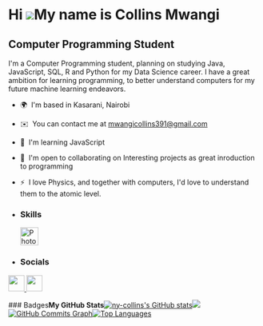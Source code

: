 Hi ![](https://user-images.githubusercontent.com/18350557/176309783-0785949b-9127-417c-8b55-ab5a4333674e.gif)My name is Collins Mwangi
======================================================================================================================================

Computer Programming Student
----------------------------

I'm a Computer Programming student, planning on studying Java, JavaScript, SQL, R and Python for my Data Science career. I have a great ambition for learning programming, to better understand computers for my future machine learning endeavors.

*   🌍  I'm based in Kasarani, Nairobi
*   ✉️  You can contact me at [mwangicollins391@gmail.com](mailto:mwangicollins391@gmail.com)
*   🧠  I'm learning JavaScript
*   🤝  I'm open to collaborating on Interesting projects as great inroduction to programming
*   ⚡  I love Physics, and together with computers, I'd love to understand them to the atomic level.
*   ### Skills 
    <p align="left">
    <a href="https://www.adobe.com/uk/products/photoshop.html" target="_blank" rel="noreferrer"><img src="https://raw.githubusercontent.com/danielcranney/readme-generator/main/public/icons/skills/photoshop-colored.svg" width="36" height="36" alt="Photoshop" /></a> </p>

*    ### Socials
                  
  <p align="left">
    <a href="https://www.github.com/ny-collins" target="_blank" rel="noreferrer">
                    <picture>
                    <source media="(prefers-color-scheme: dark)" srcset="https://raw.githubusercontent.com/danielcranney/readme-generator/main/public/icons/socials/github-dark.svg" />
                    <source media="(prefers-color-scheme: light)" srcset="https://raw.githubusercontent.com/danielcranney/readme-generator/main/public/icons/socials/github.svg" />
                    <img src="https://raw.githubusercontent.com/danielcranney/readme-generator/main/public/icons/socials/github.svg" width="32" height="32" />
                      
 </picture>
                    </a>
                      <a href="http://www.instagram.com/ny_col_.lynx" target="_blank" rel="noreferrer">
                    <picture>
                    <source media="(prefers-color-scheme: dark)" srcset="https://raw.githubusercontent.com/danielcranney/readme-generator/main/public/icons/socials/instagram-dark.svg" />
                    <source media="(prefers-color-scheme: light)" srcset="https://raw.githubusercontent.com/danielcranney/readme-generator/main/public/icons/socials/instagram.svg" />
                    <img src="https://raw.githubusercontent.com/danielcranney/readme-generator/main/public/icons/socials/instagram.svg" width="32" height="32" />
                      
  </picture>
                    </a></p>### Badges<b>My GitHub Stats</b><a
                      href="http://www.github.com/ny-collins"><img src="https://github-readme-stats.vercel.app/api?username=ny-collins&show_icons=true&hide=&count_private=true&title_color=0891b2&text_color=ffffff&icon_color=0891b2&bg_color=1c1917&hide_border=true&show_icons=true" alt="ny-collins's GitHub stats" /></a><a
                      href="http://www.github.com/ny-collins"><img
                  src="https://github-readme-streak-stats.herokuapp.com/?user=ny-collins&stroke=ffffff&background=1c1917&ring=0891b2&fire=0891b2&currStreakNum=ffffff&currStreakLabel=0891b2&sideNums=ffffff&sideLabels=ffffff&dates=ffffff&hide_border=true" /></a><a
                                                                                                                                                                                                                                                                href="http://www.github.com/ny-collins"><img src="https://github-readme-activity-graph.cyclic.app/graph?username=ny-collins&bg_color=1c1917&color=ffffff&line=0891b2&point=ffffff&area_color=1c1917&area=true&hide_border=true&custom_title=GitHub%20Commits%20Graph" alt="GitHub Commits Graph" /></a><a href="https://github.com/ny-collins" align="left"><img src="https://github-readme-stats.vercel.app/api/top-langs/?username=ny-collins&langs_count=10&title_color=0891b2&text_color=ffffff&icon_color=0891b2&bg_color=1c1917&hide_border=true&locale=en&custom_title=Top%20%Languages" alt="Top Languages" /></a>
